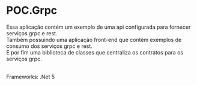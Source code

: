 # POC.Grpc

Essa aplicação contém um exemplo de uma api configurada para fornecer serviços grpc e rest. <br/>
Também possuindo uma aplicação front-end que contém exemplos de consumo dos serviços grpc e rest. <br/>
E por fim uma biblioteca de classes que centraliza os contratos para os serviços grpc. <br/><br/>

Frameworks: .Net 5
